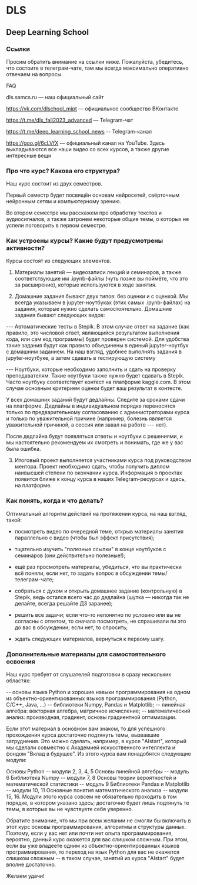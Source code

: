 # DLS
## Deep Learning School

### Ссылки
Просим обратить внимание на ссылки ниже. Пожалуйста, убедитесь, что состоите в телеграм-чате, там мы всегда максимально оперативно отвечаем на вопросы.

FAQ

dls.samcs.ru — наш официальный сайт

https://vk.com/dlschool_mipt — официальное сообщество ВКонтакте

https://t.me/dls_fall2023_advanced — Telegram-чат

https://t.me/deep_learning_school_news -- Telegram-канал

https://goo.gl/6cLVfX — официальный канал на YouTube. Здесь выкладываются все наши видео со всех курсов, а также другие интересные вещи


### Про что курс? Какова его структура?
Наш курс состоит из двух семестров.

Первый семестр будет посвящён основам нейросетей, свёрточным нейронным сетям и компьютерному зрению. 

Во втором семестре мы расскажем про обработку текстов и аудиосигналов, а также затронем некоторые общие темы, о которых не успели поговорить в первом семестре.


### Как устроены курсы? Какие будут предусмотрены активности?
Курсы состоят из следующих элементов.

1. Материалы занятий — видеозаписи лекций и семинаров, а также соответствующие им .ipynb-файлы (чуть позже вы поймёте, что это за расширение), которые используются в ходе занятия.

2. Домашние задания бывают двух типов: без оценки и с оценкой. Мы всегда указываем в jupyter-ноутбуках (этих самых .ipynb-файлах) на задания, которые нужно сделать самостоятельно. Домашние задания бывают следующих видов:

--- Автоматические тесты в Stepik. В этом случае ответ на задание (как правило, это числовой ответ, являющийся результатом выполнения кода, или сам код программы) будет проверен системой. Для удобства такие задания будут как правило объединены в единый jupyter-ноутбук с домашним заданием. На наш взгляд, удобнее выполнять задания в jupyter-ноутбуке, а затем сдавать в тестирующую систему

--- Ноутбуки, которые необходимо заполнить и сдать на проверку преподавателям. Такие ноутбуки также нужно будет сдавать в Stepik. Часто ноутбуку соответствует контест на платформе kaggle.com. В этом случае основным критерием оценки будет ваш результат в контесте.

У всех домашних заданий будут дедлайны. Следите за сроками сдачи на платформе. Дедлайны в индивидуальном порядке переносятся только по предварительному согласованию с администраторами курса и только по уважительной причине (например, болезнь является уважительной причиной, а сессия или завал на работе --- нет).

После дедлайна будут появляться ответы и ноутбуки с решениями, и мы настоятельно рекомендуем их смотреть и понимать, где же у вас была ошибка.

3. Итоговый проект выполняется участниками курса под руководством ментора. Проект необходимо сдать, чтобы получить диплом наивысшей степени по окончании курса. Информация о проектах появится ближе к концу курса в наших Telegram-ресурсах и здесь, на платформе.


### Как понять, когда и что делать?
Оптимальный алгоритм действий на протяжении курса, на наш взгляд, такой:

- посмотреть видео по очередной теме, открыв материалы занятия параллельно с видео (чтобы был эффект присутствия);

- тщательно изучить "полезные ссылки" в конце ноутбуков с семинаров (они действительно полезные!);

- ещё раз просмотреть материалы, убедиться, что вы практически всё поняли, если нет, то задать вопрос в обсуждении темы/телеграм-чате;

- собраться с духом и открыть домашнее задание (контрольную) в Stepik, ведь остался всего час до дедлайна (шутка — никогда так не делайте, всегда решайте ДЗ заранее);

- решить все задачи; если что-то непонятно по условию или вы не согласны с ответом, то сначала посмотреть, не спрашивали ли это до вас в обсуждении; если нет, то спросить;

- ждать следующих материалов, вернуться к первому шагу.


### Дополнительные материалы для самостоятельного освоения
Наш курс требует от слушателей подготовки в сразу нескольких областях:

-- основы языка Python и хорошие навыки программирования на одном из объектно-ориентированных языков программирования (Python, C/C++, Java, ...)
-- библиотеки Numpy, Pandas и Matplotlib;
-- линейная алгебра: векторная алгебра, матричное исчисление;
-- математический анализ: производная, градиент, основы градиентной оптимизации.

Если этот материал в основном вам знаком, то для успешного прохождения курса достаточно подтянуть темы, вызвавшие затруднения. Это можно сделать, например, в курсе "AIstart", который мы сделали совместно с Академией искусственного интеллекта и фондом "Вклад в будущее". Из этого курса вам понадобятся следующие модули:

Основы Python -- модули 2, 3, 4, 5
Основы линейной алгебры -- модуль 6
Библиотека Numpy -- модули 7, 8
Основы теории вероятностей и математической статистики -- модуль 9
Библиотеки Pandas и Matplotlib -- модули 10, 11
Основные понятия математического анализа -- модули 15, 16. 
Модули этого курса совсем не обязательно проходить в том порядке, в котором указано здесь; достаточно будет лишь подтянуть те темы, в которых вы не чувствуете себя уверенно.

Обратите внимание, что мы при всем желании не смогли бы включить в этот курс основы программирования, алгоритмы и структуры данных. Поэтому, если у вас нет или почти нет опыта программирования, вероятно, данный курс окажется для вас слишком сложным. При этом, если вы уже владеете одним из объектно-ориентированных языков программирования, то переход на язык Python для вас не окажется слишком сложным -- в таком случае, занятий из курса "AIstart" будет вполне достаточно. 


Желаем удачи!
